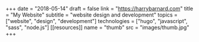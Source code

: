 +++
date = "2018-05-14"
draft = false
link = "https://harrybarnard.com"
title = "My Website"
subtitle = "website design and development"
topics = ["website", "design", "development"]
technologies = ["hugo", "javascript", "sass", "node.js"]
[[resources]]
  name = "thumb"
  src = "images/thumb.jpg"
+++

